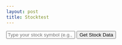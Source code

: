 ```yaml
---
layout: post
title: Stocktest
---
```


<div id="stock-container">
    <div id="stock-history"></div>
    <input type="text" id="user-input" placeholder="Type your stock symbol (e.g., TSLA)">
    <button id="send-button">Get Stock Data</button>
</div>

<script>
    document.addEventListener('DOMContentLoaded', (event) => {
        document.getElementById('send-button').addEventListener('click', getStockData);
        
        function removeSpecialCharsAtStart(str) {
           return str.replace(/^[^a-zA-Z]+/, '');
        }

        async function getStockData() {
            const userInput = document.getElementById('user-input').value.trim().toUpperCase();
            const stockHistory = document.getElementById('stock-history');

            // Display user's input
            stockHistory.innerHTML += `<div>User: ${userInput}</div>`;

            const controller = new AbortController();
            const signal = controller.signal;

            // Set a timeout to abort the fetch request
            const timeoutId = setTimeout(() => controller.abort(), 10000); // 10 seconds

            try {
                const response = await fetch(`https://stocktify.stu.nighthawkcodingsociety.com/api/stockdata?symbol=${userInput}`, {
                    method: 'GET',
                    signal: signal,
                    mode: 'cors' // Add this line to enable CORS
                });

                const data = await response.json();

                if (data && data.name) {
                    // Display stock data
                    stockHistory.innerHTML += `<div>Bot: ${data.name} (${data.symbol}) is currently priced at $${data.price}.</div>`;
                } else {
                    stockHistory.innerHTML += `<div>Bot: Sorry, I couldn't find data for the symbol "${userInput}".</div>`;
                }

            } catch (error) {
                if (error.name === 'AbortError') {
                    stockHistory.innerHTML += `<div>Error: Request timed out</div>`;
                } else {
                    stockHistory.innerHTML += `<div>Error: ${error.message}</div>`;
                }
            } finally {
                clearTimeout(timeoutId);
            }
        }
    });
</script>
